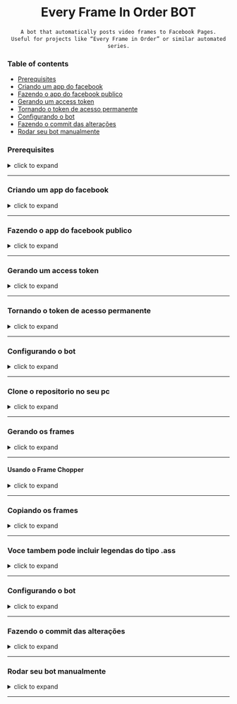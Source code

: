 <h1 align="center">Every Frame In Order BOT</h1>

<div align="center">

    A bot that automatically posts video frames to Facebook Pages.
    Useful for projects like “Every Frame in Order” or similar automated series.
</div>


### Table of contents
- [Prerequisites](#prerequisites)
- [Criando um app do facebook](#criando-um-app-do-facebook)
- [Fazendo o app do facebook publico](#fazendo-o-app-do-facebook-publico)
- [Gerando um access token](#gerando-um-access-token)
- [Tornando o token de acesso permanente](#tornando-o-token-de-acesso-permanente)
- [Configurando o bot](#configurando-o-bot)
- [Fazendo o commit das alterações](#fazendo-o-commit-das-alterações)
- [Rodar seu bot manualmente](#rodar-seu-bot-manualmente)




### Prerequisites
<details><summary>click to expand</summary><br>

Antes de começar, você precisará de:

- `Uma conta no Facebook`
- `Uma página ativa no Facebook`
- `Uma conta no GitHub`
- `Git instalado em sua máquina`
- `FFmpeg instalado (caso opte por gerar frames manualmente)`

</details>

---

### Criando um app do facebook
<details><summary>click to expand</summary><br>

Antes de começar, certifique-se de ter uma pagina do Facebook ativa

<p align="center">
  <img src="./utils/assets/tutorial/app_fb/01.png" width="600" />
</p>

- Clique em My Apps

<p align="center">
  <img src="./utils/assets/tutorial/app_fb/02.png" width="600" />
</p>

- Clique em Create application para criar um novo app

<p align="center">
  <img src="./utils/assets/tutorial/app_fb/03.png" width="600" />
</p>

- De um nome a seu app, pode ser qualquer nome, por exemplo EFIO, e um email

<p align="center">
  <img src="./utils/assets/tutorial/app_fb/04.png" width="600" />
</p>

- Em Use cases escolha Other

<p align="center">
  <img src="./utils/assets/tutorial/app_fb/05.png" width="600" />
</p>

- Em Type escolha Business

<p align="center">
  <img src="./utils/assets/tutorial/app_fb/06.png" width="600" />
</p>

- Clique em `Create application`, sua senha será solicitada, confirme e continue

</details>

---

### Fazendo o app do facebook publico
<details><summary>click to expand</summary><br>

- Acesse o App/Settings/Basic
<p align="center">
  <img src="./utils/assets/tutorial/07.png" width="600" />
</p>

- Em sua Privacy Policy URL coloque o link do google https://google.com/, depois clique em Save Changes
<p align="center">
  <img src="./utils/assets/tutorial/08.png" width="600" />
</p>

- Para que seu conteudo seja publicado e visivel para todos os usuarios, selecione Application mode para live 

<p align="center">
  <img src="./utils/assets/tutorial/09.png" width="600" />
</p>

</details>

---

### Gerando um access token
<details><summary>click to expand</summary><br>

- Acesse o Tools/Graph API Explorer
<p align="center">
  <img src="./utils/assets/tutorial/10.png" width="600" />
</p>

- Selecione todas as permissoes de pagina
<p align="center">
  <img src="./utils/assets/tutorial/11.png" width="600" />
</p>

- Selecione seu app name, e pagina
<p align="center">
  <img src="./utils/assets/tutorial/12.png" width="600" />
</p>

- Confirme sua pagina de frames e aceite os demais termos   
<p align="center">
  <img src="./utils/assets/tutorial/13.png" width="600" />
</p>

- As permissoes devem ficar em preto, caso contrario refaça o processo
<p align="center">
  <img src="./utils/assets/tutorial/14.png" width="600" />
</p>

</details>

---

### Tornando o token de acesso permanente
<details><summary>click to expand</summary><br>

- Verifique o se tudo esta conforme a imagem, App meta, with your app name and User or page, with your user token and click on 🛈 icon and click on tool Open in access token tool
<p align="center">
  <img src="./utils/assets/tutorial/15.png" width="600" />
</p>

- Extenda e copie o token de acesso e volte para a aba anterior
<p align="center">
  <img src="./utils/assets/tutorial/16.png" width="600" />
</p>

- Subistitua o codigo de acesso pelo novo que voce copiou, cheque o App meta, with your app name and User or page, with your page name e extenda o token de acesso novamente.
<p align="center">
  <img src="./utils/assets/tutorial/17.png" width="600" />
</p>

- Voce obterá um token de acesso permanente. Copie ele e save, ele sera importante mais tarde.
<p align="center">
  <img src="./utils/assets/tutorial/18.png" width="600" />
</p>

</details>

---

### Configurando o bot
<details><summary>click to expand</summary><br>

- Aceesse o link do repositorio [EFIO-PYTHON](https://github.com/JavaRaf/EFIO-PYTHON) e clicque em Use this template para copiar o repositorio para seu perfil do github

- Apos copiar o repositorio, acesse as configuracoes do repositorio e va ate Settings/Secrets and variables/Actions
<p align="center">
  <img src="./utils/assets/tutorial/19.png" width="600" />
</p>

- Clique em New repository secret e adicione o token de acesso que voce gerou anteriormente, usando o nome FB_TOKEN
<p align="center">
  <img src="./utils/assets/tutorial/20.png" width="600" />
</p>

</details>

---

### Clone o repositorio no seu pc
<details><summary>click to expand</summary><br>

- Abra o terminal e digite git clone <url do repositorio>
<p align="center">
  <img src="./utils/assets/tutorial/25.png" width="600" />
</p>
<p align="center">
  <img src="./utils/assets/tutorial/26.png" width="600" />
</p>

</details>

---

### Gerando os frames
<details><summary>click to expand</summary><br>

#### Usando o [FFmpeg](https://ffmpeg.org/)

- Com o ffmepg  ja instalado, abra o terminal e digite o comando <br> `ffmpeg -i "video.mkv" -vf "fps=2" -fps_mode vfr -q:v 3 "frame_%00d.jpg"`
<br><br>
 Onde:
<br>
- `video.mkv` e o nome do arquivo do video
- `fps=2` o fps do video (1 a 60, quanto maior, mais frames por segundo serão gerados)
- `-fps_mode vfr` e o fps mode (vfr = variable frame rate)
- `-q:v 3` e a qualidade do frame (1 a 5, quanto maior pior a qualidade)
- `frame_%00d.jpg` e o nome do arquivo do frame e destino

<font color="green">Nota: voce deve criar uma pasta para os frames de saida para melhorar a organizacao, por exemplo 01 para o episodio 1, 02 para o episodio 2, etc...</font>

<p align="center">
  <img src="./utils/assets/tutorial/23.png" width="600" />
</p>

</details>

---

#### Usando o Frame Chopper
<details><summary>click to expand</summary><br>


- baixe o aplicativo [Frame Chopper](https://github.com/JavaRaf/Frame-Chopper), abra-o e instale, agora selecione o arquivo do video, pasta de saida, fps, qualidade e clique em Generate    

<p align="center">
  <img src="./utils/assets/tutorial/24.png" width="600" />
</p>

</details>

---

### Copiando os frames
<details><summary>click to expand</summary><br>

#### Após gerar os frames, copie a pasta 01 com todos os frames dentro e cole na pasta frames do repositorio
<p align="center">
  <img src="./utils/assets/tutorial/27.png" width="600" />
</p>

</details>

---

### Voce tambem pode incluir legendas do tipo .ass
<details><summary>click to expand</summary><br>

- Dentro da pasta subtitles crie uma pasta com o nunero do episodio, por exemplo 01 e cole o arquivo dentro
- Essas legendas  serão usadas para o bot postar as legendas no post ou no comentario do frame

</details>

---

### Configurando o bot
<details><summary>click to expand</summary><br>

- Nessa parte voce tera que configurar o arquivo config.yml
- abrar  o repositorio no seu editor de codigo, por exemplo VSCode
- no arquivo config.yml voce precisara configurar o page_name com o nome da sua pagina, isso ajudara a checar se seu FB_TOKEN e valido
- Em episodes, voce tera que cria um objeto com o numero do episodio, nesse exemplo, o 1
- img_fps: e o fps do video que voce gerou os frames
- o album_id serve para repostar osframes dentro de um album do facebook, voce pode criar um album no facebook e pegar o id dele e colar aqui
<p align="center">
  <img src="./utils/assets/tutorial/29.png" width="600" />
</p>

- voce pode adicionar mais episodes no futuro

</details>

---

### Fazendo o commit das alterações
<details><summary>click to expand</summary><br>

- Abra o terminal, na pasta do repositorio e digite 

```bash
    git add .
    git commit -m "initial commit"
    git push origin main
```

</details>

---

### Rodar seu bot manualmente
<details><summary>click to expand</summary><br>

- Apos empurar todas suas alterações para o github, voce pode rodar o bot manualmente
- Va ate seu repositorio no github e clique em Actions, e clique em Init banner and Run workflow
<p align="center">
  <img src="./utils/assets/tutorial/30.png" width="600" />
</p>

</details>

---
